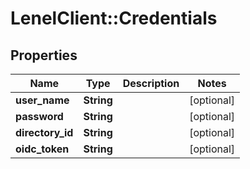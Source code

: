 # LenelClient::Credentials

## Properties
Name | Type | Description | Notes
------------ | ------------- | ------------- | -------------
**user_name** | **String** |  | [optional] 
**password** | **String** |  | [optional] 
**directory_id** | **String** |  | [optional] 
**oidc_token** | **String** |  | [optional] 


